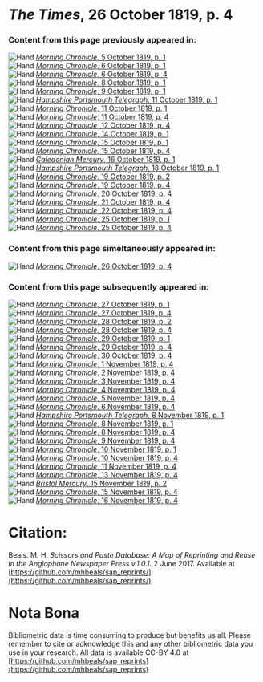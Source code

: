 # *The Times*, 26 October 1819, p. 4  
  
### Content from this page previously appeared in:  
![Hand](http://scissorsandpaste.net/wp-content/uploads/2017/06/smallhandpointer.png) [*Morning Chronicle*, 5 October 1819, p. 1](https://mhbeals.github.io/sap_html/Morning-Chronicle/Morning-Chronicle-5-October-1819-p-1)  
![Hand](http://scissorsandpaste.net/wp-content/uploads/2017/06/smallhandpointer.png) [*Morning Chronicle*, 6 October 1819, p. 1](https://mhbeals.github.io/sap_html/Morning-Chronicle/Morning-Chronicle-6-October-1819-p-1)  
![Hand](http://scissorsandpaste.net/wp-content/uploads/2017/06/smallhandpointer.png) [*Morning Chronicle*, 6 October 1819, p. 4](https://mhbeals.github.io/sap_html/Morning-Chronicle/Morning-Chronicle-6-October-1819-p-4)  
![Hand](http://scissorsandpaste.net/wp-content/uploads/2017/06/smallhandpointer.png) [*Morning Chronicle*, 8 October 1819, p. 1](https://mhbeals.github.io/sap_html/Morning-Chronicle/Morning-Chronicle-8-October-1819-p-1)  
![Hand](http://scissorsandpaste.net/wp-content/uploads/2017/06/smallhandpointer.png) [*Morning Chronicle*, 9 October 1819, p. 1](https://mhbeals.github.io/sap_html/Morning-Chronicle/Morning-Chronicle-9-October-1819-p-1)  
![Hand](http://scissorsandpaste.net/wp-content/uploads/2017/06/smallhandpointer.png) [*Hampshire Portsmouth Telegraph*, 11 October 1819, p. 1](https://mhbeals.github.io/sap_html/Hampshire-Portsmouth-Telegraph/Hampshire-Portsmouth-Telegraph-11-October-1819-p-1)  
![Hand](http://scissorsandpaste.net/wp-content/uploads/2017/06/smallhandpointer.png) [*Morning Chronicle*, 11 October 1819, p. 1](https://mhbeals.github.io/sap_html/Morning-Chronicle/Morning-Chronicle-11-October-1819-p-1)  
![Hand](http://scissorsandpaste.net/wp-content/uploads/2017/06/smallhandpointer.png) [*Morning Chronicle*, 11 October 1819, p. 4](https://mhbeals.github.io/sap_html/Morning-Chronicle/Morning-Chronicle-11-October-1819-p-4)  
![Hand](http://scissorsandpaste.net/wp-content/uploads/2017/06/smallhandpointer.png) [*Morning Chronicle*, 12 October 1819, p. 4](https://mhbeals.github.io/sap_html/Morning-Chronicle/Morning-Chronicle-12-October-1819-p-4)  
![Hand](http://scissorsandpaste.net/wp-content/uploads/2017/06/smallhandpointer.png) [*Morning Chronicle*, 14 October 1819, p. 1](https://mhbeals.github.io/sap_html/Morning-Chronicle/Morning-Chronicle-14-October-1819-p-1)  
![Hand](http://scissorsandpaste.net/wp-content/uploads/2017/06/smallhandpointer.png) [*Morning Chronicle*, 15 October 1819, p. 1](https://mhbeals.github.io/sap_html/Morning-Chronicle/Morning-Chronicle-15-October-1819-p-1)  
![Hand](http://scissorsandpaste.net/wp-content/uploads/2017/06/smallhandpointer.png) [*Morning Chronicle*, 15 October 1819, p. 4](https://mhbeals.github.io/sap_html/Morning-Chronicle/Morning-Chronicle-15-October-1819-p-4)  
![Hand](http://scissorsandpaste.net/wp-content/uploads/2017/06/smallhandpointer.png) [*Caledonian Mercury*, 16 October 1819, p. 1](https://mhbeals.github.io/sap_html/Caledonian-Mercury/Caledonian-Mercury-16-October-1819-p-1)  
![Hand](http://scissorsandpaste.net/wp-content/uploads/2017/06/smallhandpointer.png) [*Hampshire Portsmouth Telegraph*, 18 October 1819, p. 1](https://mhbeals.github.io/sap_html/Hampshire-Portsmouth-Telegraph/Hampshire-Portsmouth-Telegraph-18-October-1819-p-1)  
![Hand](http://scissorsandpaste.net/wp-content/uploads/2017/06/smallhandpointer.png) [*Morning Chronicle*, 19 October 1819, p. 2](https://mhbeals.github.io/sap_html/Morning-Chronicle/Morning-Chronicle-19-October-1819-p-2)  
![Hand](http://scissorsandpaste.net/wp-content/uploads/2017/06/smallhandpointer.png) [*Morning Chronicle*, 19 October 1819, p. 4](https://mhbeals.github.io/sap_html/Morning-Chronicle/Morning-Chronicle-19-October-1819-p-4)  
![Hand](http://scissorsandpaste.net/wp-content/uploads/2017/06/smallhandpointer.png) [*Morning Chronicle*, 20 October 1819, p. 4](https://mhbeals.github.io/sap_html/Morning-Chronicle/Morning-Chronicle-20-October-1819-p-4)  
![Hand](http://scissorsandpaste.net/wp-content/uploads/2017/06/smallhandpointer.png) [*Morning Chronicle*, 21 October 1819, p. 4](https://mhbeals.github.io/sap_html/Morning-Chronicle/Morning-Chronicle-21-October-1819-p-4)  
![Hand](http://scissorsandpaste.net/wp-content/uploads/2017/06/smallhandpointer.png) [*Morning Chronicle*, 22 October 1819, p. 4](https://mhbeals.github.io/sap_html/Morning-Chronicle/Morning-Chronicle-22-October-1819-p-4)  
![Hand](http://scissorsandpaste.net/wp-content/uploads/2017/06/smallhandpointer.png) [*Morning Chronicle*, 25 October 1819, p. 1](https://mhbeals.github.io/sap_html/Morning-Chronicle/Morning-Chronicle-25-October-1819-p-1)  
![Hand](http://scissorsandpaste.net/wp-content/uploads/2017/06/smallhandpointer.png) [*Morning Chronicle*, 25 October 1819, p. 4](https://mhbeals.github.io/sap_html/Morning-Chronicle/Morning-Chronicle-25-October-1819-p-4)  
  
### Content from this page simeltaneously appeared in:  
![Hand](http://scissorsandpaste.net/wp-content/uploads/2017/06/smallhandpointer.png) [*Morning Chronicle*, 26 October 1819, p. 4](https://mhbeals.github.io/sap_html/Morning-Chronicle/Morning-Chronicle-26-October-1819-p-4)  
  
### Content from this page subsequently appeared in:  
![Hand](http://scissorsandpaste.net/wp-content/uploads/2017/06/smallhandpointer.png) [*Morning Chronicle*, 27 October 1819, p. 1](https://mhbeals.github.io/sap_html/Morning-Chronicle/Morning-Chronicle-27-October-1819-p-1)  
![Hand](http://scissorsandpaste.net/wp-content/uploads/2017/06/smallhandpointer.png) [*Morning Chronicle*, 27 October 1819, p. 4](https://mhbeals.github.io/sap_html/Morning-Chronicle/Morning-Chronicle-27-October-1819-p-4)  
![Hand](http://scissorsandpaste.net/wp-content/uploads/2017/06/smallhandpointer.png) [*Morning Chronicle*, 28 October 1819, p. 2](https://mhbeals.github.io/sap_html/Morning-Chronicle/Morning-Chronicle-28-October-1819-p-2)  
![Hand](http://scissorsandpaste.net/wp-content/uploads/2017/06/smallhandpointer.png) [*Morning Chronicle*, 28 October 1819, p. 4](https://mhbeals.github.io/sap_html/Morning-Chronicle/Morning-Chronicle-28-October-1819-p-4)  
![Hand](http://scissorsandpaste.net/wp-content/uploads/2017/06/smallhandpointer.png) [*Morning Chronicle*, 29 October 1819, p. 1](https://mhbeals.github.io/sap_html/Morning-Chronicle/Morning-Chronicle-29-October-1819-p-1)  
![Hand](http://scissorsandpaste.net/wp-content/uploads/2017/06/smallhandpointer.png) [*Morning Chronicle*, 29 October 1819, p. 4](https://mhbeals.github.io/sap_html/Morning-Chronicle/Morning-Chronicle-29-October-1819-p-4)  
![Hand](http://scissorsandpaste.net/wp-content/uploads/2017/06/smallhandpointer.png) [*Morning Chronicle*, 30 October 1819, p. 4](https://mhbeals.github.io/sap_html/Morning-Chronicle/Morning-Chronicle-30-October-1819-p-4)  
![Hand](http://scissorsandpaste.net/wp-content/uploads/2017/06/smallhandpointer.png) [*Morning Chronicle*, 1 November 1819, p. 4](https://mhbeals.github.io/sap_html/Morning-Chronicle/Morning-Chronicle-1-November-1819-p-4)  
![Hand](http://scissorsandpaste.net/wp-content/uploads/2017/06/smallhandpointer.png) [*Morning Chronicle*, 2 November 1819, p. 4](https://mhbeals.github.io/sap_html/Morning-Chronicle/Morning-Chronicle-2-November-1819-p-4)  
![Hand](http://scissorsandpaste.net/wp-content/uploads/2017/06/smallhandpointer.png) [*Morning Chronicle*, 3 November 1819, p. 4](https://mhbeals.github.io/sap_html/Morning-Chronicle/Morning-Chronicle-3-November-1819-p-4)  
![Hand](http://scissorsandpaste.net/wp-content/uploads/2017/06/smallhandpointer.png) [*Morning Chronicle*, 4 November 1819, p. 4](https://mhbeals.github.io/sap_html/Morning-Chronicle/Morning-Chronicle-4-November-1819-p-4)  
![Hand](http://scissorsandpaste.net/wp-content/uploads/2017/06/smallhandpointer.png) [*Morning Chronicle*, 5 November 1819, p. 4](https://mhbeals.github.io/sap_html/Morning-Chronicle/Morning-Chronicle-5-November-1819-p-4)  
![Hand](http://scissorsandpaste.net/wp-content/uploads/2017/06/smallhandpointer.png) [*Morning Chronicle*, 6 November 1819, p. 4](https://mhbeals.github.io/sap_html/Morning-Chronicle/Morning-Chronicle-6-November-1819-p-4)  
![Hand](http://scissorsandpaste.net/wp-content/uploads/2017/06/smallhandpointer.png) [*Hampshire Portsmouth Telegraph*, 8 November 1819, p. 1](https://mhbeals.github.io/sap_html/Hampshire-Portsmouth-Telegraph/Hampshire-Portsmouth-Telegraph-8-November-1819-p-1)  
![Hand](http://scissorsandpaste.net/wp-content/uploads/2017/06/smallhandpointer.png) [*Morning Chronicle*, 8 November 1819, p. 1](https://mhbeals.github.io/sap_html/Morning-Chronicle/Morning-Chronicle-8-November-1819-p-1)  
![Hand](http://scissorsandpaste.net/wp-content/uploads/2017/06/smallhandpointer.png) [*Morning Chronicle*, 8 November 1819, p. 4](https://mhbeals.github.io/sap_html/Morning-Chronicle/Morning-Chronicle-8-November-1819-p-4)  
![Hand](http://scissorsandpaste.net/wp-content/uploads/2017/06/smallhandpointer.png) [*Morning Chronicle*, 9 November 1819, p. 4](https://mhbeals.github.io/sap_html/Morning-Chronicle/Morning-Chronicle-9-November-1819-p-4)  
![Hand](http://scissorsandpaste.net/wp-content/uploads/2017/06/smallhandpointer.png) [*Morning Chronicle*, 10 November 1819, p. 1](https://mhbeals.github.io/sap_html/Morning-Chronicle/Morning-Chronicle-10-November-1819-p-1)  
![Hand](http://scissorsandpaste.net/wp-content/uploads/2017/06/smallhandpointer.png) [*Morning Chronicle*, 10 November 1819, p. 4](https://mhbeals.github.io/sap_html/Morning-Chronicle/Morning-Chronicle-10-November-1819-p-4)  
![Hand](http://scissorsandpaste.net/wp-content/uploads/2017/06/smallhandpointer.png) [*Morning Chronicle*, 11 November 1819, p. 4](https://mhbeals.github.io/sap_html/Morning-Chronicle/Morning-Chronicle-11-November-1819-p-4)  
![Hand](http://scissorsandpaste.net/wp-content/uploads/2017/06/smallhandpointer.png) [*Morning Chronicle*, 13 November 1819, p. 4](https://mhbeals.github.io/sap_html/Morning-Chronicle/Morning-Chronicle-13-November-1819-p-4)  
![Hand](http://scissorsandpaste.net/wp-content/uploads/2017/06/smallhandpointer.png) [*Bristol Mercury*, 15 November 1819, p. 2](https://mhbeals.github.io/sap_html/Bristol-Mercury/Bristol-Mercury-15-November-1819-p-2)  
![Hand](http://scissorsandpaste.net/wp-content/uploads/2017/06/smallhandpointer.png) [*Morning Chronicle*, 15 November 1819, p. 4](https://mhbeals.github.io/sap_html/Morning-Chronicle/Morning-Chronicle-15-November-1819-p-4)  
![Hand](http://scissorsandpaste.net/wp-content/uploads/2017/06/smallhandpointer.png) [*Morning Chronicle*, 16 November 1819, p. 4](https://mhbeals.github.io/sap_html/Morning-Chronicle/Morning-Chronicle-16-November-1819-p-4)  


# Citation: 

Beals. M. H. *Scissors and Paste Database: A Map of Reprinting and Reuse in the Anglophone Newspaper Press v.1.0.1.* 2 June 2017. Available at [https://github.com/mhbeals/sap_reprints/](https://github.com/mhbeals/sap_reprints/). 

# Nota Bona

Bibliometric data is time consuming to produce but benefits us all. Please remember to cite or acknowledge this and any other bibliometric data you use in your research. All data is available CC-BY 4.0 at [https://github.com/mhbeals/sap_reprints](https://github.com/mhbeals/sap_reprints)